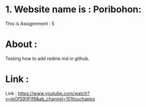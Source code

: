 # 1. Website name is : Poribohon:

This is Assigenment : 5

# About : 
Testing how to add redme.md in github.

# Link : 
Link :  <https://www.youtube.com/watch?v=jeOfS90Flf8&ab_channel=101touchapps>